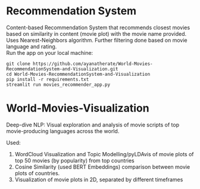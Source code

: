 # Recommendation System

Content-based Recommendation System that recommends closest movies based on similarity in content (movie plot) with the movie name provided.
Uses Nearest-Neighbors algorithm. Further filtering done based on movie language and rating. <br>
Run the app on your local machine:


```
git clone https://github.com/ayanatherate/World-Movies-RecommendationSystem-and-Visualization.git
cd World-Movies-RecommendationSystem-and-Visualization
pip install -r requirements.txt
streamlit run movies_recommender_app.py

```







# World-Movies-Visualization
Deep-dive NLP: Visual exploration and analysis of movie scripts of top movie-producing languages across the world.

Used:
1) WordCloud Visualization and Topic Modelling/pyLDAvis of movie plots of top 50 movies (by popularity) from top countries
2) Cosine Similarity (used BERT Embeddings) comparison between movie plots of countries.
3) Visualization of movie plots in 2D, separated by different timeframes



